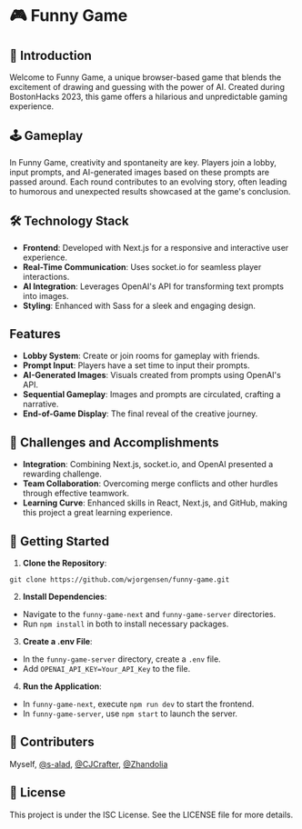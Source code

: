 # 🎮 Funny Game

## 🌟 Introduction

Welcome to Funny Game, a unique browser-based game that blends the excitement of drawing and guessing with the power of AI. Created during BostonHacks 2023, this game offers a hilarious and unpredictable gaming experience.

## 🕹️ Gameplay

In Funny Game, creativity and spontaneity are key. Players join a lobby, input prompts, and AI-generated images based on these prompts are passed around. Each round contributes to an evolving story, often leading to humorous and unexpected results showcased at the game's conclusion.

## 🛠️ Technology Stack

- **Frontend**: Developed with Next.js for a responsive and interactive user experience.
- **Real-Time Communication**: Uses socket.io for seamless player interactions.
- **AI Integration**: Leverages OpenAI's API for transforming text prompts into images.
- **Styling**: Enhanced with Sass for a sleek and engaging design.

## Features

- **Lobby System**: Create or join rooms for gameplay with friends.
- **Prompt Input**: Players have a set time to input their prompts.
- **AI-Generated Images**: Visuals created from prompts using OpenAI's API.
- **Sequential Gameplay**: Images and prompts are circulated, crafting a narrative.
- **End-of-Game Display**: The final reveal of the creative journey.

## 🚀 Challenges and Accomplishments

- **Integration**: Combining Next.js, socket.io, and OpenAI presented a rewarding challenge.
- **Team Collaboration**: Overcoming merge conflicts and other hurdles through effective teamwork.
- **Learning Curve**: Enhanced skills in React, Next.js, and GitHub, making this project a great learning experience.

## 🏁 Getting Started

1. **Clone the Repository**: 
```
git clone https://github.com/wjorgensen/funny-game.git
```
2. **Install Dependencies**:
- Navigate to the `funny-game-next` and `funny-game-server` directories.
- Run `npm install` in both to install necessary packages.
3. **Create a .env File**:
- In the `funny-game-server` directory, create a `.env` file.
- Add `OPENAI_API_KEY=Your_API_Key` to the file.
4. **Run the Application**:
- In `funny-game-next`, execute `npm run dev` to start the frontend.
- In `funny-game-server`, use `npm start` to launch the server.

## 🤝 Contributers

Myself, [@s-alad](https://github.com/s-alad), [@CJCrafter](https://github.com/CJCrafter), [@Zhandolia](https://github.com/Zhandolia)

## 📜 License

This project is under the ISC License. See the LICENSE file for more details.